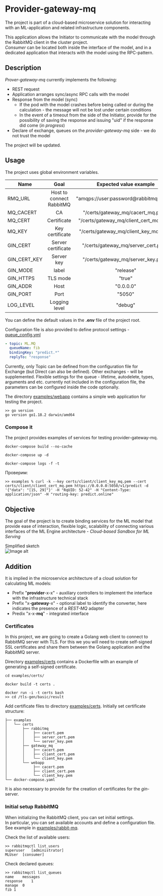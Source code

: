 # Provider-gateway-mq

The project is part of a cloud-based microservice solution for interacting with an ML-application and related
infrastructure components.  

This application allows the Initiator to communicate with the model through the RabbitMQ client in the cluster
project.    
*Consumer* can be located both inside the interface of the model, and in a dedicated application that interacts with the
model using the RPC-pattern.

## Description

*Prover-gateway-mq* currently implements the following:

* REST request
* Application arranges sync/async RPC calls with the model
* Response from the model (sync)
    * If the pod with the model crashes before being called or during the calculation - the message will not be lost
      under certain conditions
    * In the event of a timeout from the side of the Initiator, provide for the possibility of saving the response and
      issuing "uid" if the response did come (*in progress*)
* Declare of exchange, queues on the *provider-gateway-mq* side - we do not trust the model

The project will be updated.

## Usage

The project uses global environment variables.

| Name         |           Goal           |         Expected value example         |
|--------------|:------------------------:|:--------------------------------------:|
| RMQ_URL      | Host to connect RabbitMQ | "amqps://user:password@rabbitmq:5671/" |
| MQ_CACERT    |            CA            |   "/certs/gateway_mq/cacert_mq.pem"    |
| MQ_CERT      |       Certificate        | "/certs/gateway_mq/client_cert_mq.pem" |
| MQ_KEY       |     Key certificate      | "/certs/gateway_mq/client_key_mq.pem"  |
| GIN_CERT     |    Server certificate    |  "/certs/gateway_mq/server_cert.pem"   |
| GIN_CERT_KEY |        Server key        |   "/certs/gateway_mq/server_key.pem"   |
| GIN_MODE     |          label           |               "release"                |
| GIN_HTTPS    |         TLS mode         |                 "true"                 |
| GIN_ADDR     |           Host           |               "0.0.0.0"                |
| GIN_PORT     |           Port           |                 "5050"                 |
| LOG_LEVEL    |      Logging level       |                   "debug"                   |

You can define the default values in the **.env** file of the project root.

Configuration file is also provided to define protocol settings - [queue_config.yml](https://github.com/Laztrex/provider-gateway-mq/master/internal/configs/)

~~~yaml
- topic: ML.MQ
  queueName: fib
  bindingKey: "predict.*"
  replyTo: "response"
~~~

Currently, only Topic can be defined from the configuration file for Exchange (but Direct can also be defined). Other exchanges - will be supplemented.
Flexible settings for the queue - lifetime, autodelete, types, arguments and etc. currently not included in the configuration file, the parameters can be configured inside the code optionally.  

The directory [examples/webapp](https://github.com/Laztrex/provider-gateway-mq/master/examples/webapp/) contains a simple web application for testing the project.

~~~
>> go version
go version go1.18.2 darwin/amd64
~~~

### Compose it

The project provides examples of services for testing provider-gateway-mq.

~~~
docker-compose build --no-cache
~~~

~~~
docker-compose up -d
~~~

~~~
docker-compose logs -f -t
~~~

Проверим:

~~~
>> examples % curl -k --key certs/client/client_key_mq.pem --cert certs/client/client_cert_mq.pem https://0.0.0.0:5050/v1/predict -d '{"data": "[15, 29]"}' -H "RqUID: 52-42" -H "Content-Type: application/json" -H "routing-key: predict.online"
~~~

## Objective

The goal of the project is to create binding services for the ML model that provide ease of interaction, flexible logic,
scalability of connecting various interfaces of the ML Engine architecture - *Cloud-based Sandbox for ML Serving*

Simplified sketch  
![Image alt](https://github.com/Laztrex/provider-gateway-mq/master/docs/pics/first-sketch.png)

## Addition

It is implied in the microservice architecture of a cloud solution for calculating ML models:

* Prefix "**provider**-x-x" - auxiliary controllers to implement the interface with the infrastructure technical stack
* Prefix "x-**gateway**-x" - optional label to identify the converter, here indicates the presence of a *REST-MQ*
  adapter
* Predix "x-x-**mq**" - integrated interface

### Certificates

In this project, we are going to create a Golang web client to connect to RabbitMQ server with TLS. For this we
you will need to create self-signed SSL certificates and share them between the Golang application and the RabbitMQ server.

Directory [examples/certs](https://github.com/Laztrex/provider-gateway-mq/master/examples/certs/) contains a Dockerfile with an example of generating a self-signed certificate.

~~~
cd examples/certs/
~~~
~~~
docker build -t certs .
~~~
~~~
docker run -i -t certs bash
>> cd /tls-gen/basic/result
~~~

Add certificate files to directory [examples/certs](https://github.com/Laztrex/provider-gateway-mq/master/examples/certs/). Initially set certificate structure:

~~~
├── examples  
│   └── certs 
│       ├── rabbitmq
│       │    ├── cacert.pem  
│       │    ├── server_cert.pem  
│       │    └── server_key.pem  
│       ├── gateway_mq
│       │    ├── cacert.pem  
│       │    ├── client_cert.pem  
│       │    └── client_key.pem 
│       └── webapp
│            ├── cacert.pem  
│            ├── client_cert.pem  
│            └── client_key.pem   
└── docker-compose.yaml  
~~~

It is also necessary to provide for the creation of certificates for the *gin*-server.

### Initial setup RabbitMQ

When initializing the RabbitMQ client, you can set initial settings.  
In particular, you can set available accounts and define a configuration file. See example in [examples/rabbit-mq](https://github.com/Laztrex/provider-gateway-mq/master/examples/rabbit-mq/).  

Check the list of available users:

~~~
>> rabbitmqctl list_users
superuser	[administrator]
MLUser	[consumer]
~~~

Check declared queues:

~~~
>> rabbitmqctl list_queues
name	messages
response	1
manage	0
fib	1
~~~